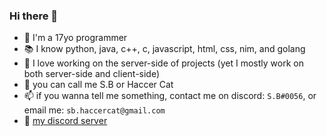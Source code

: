 ### Hi there 👋

- 🧑 I'm a 17yo programmer
- 📚 I know python, java, c++, c, javascript, html, css, nim, and golang 
- 🔴 I love working on the server-side of projects (yet I mostly work on both server-side and client-side) 
- 🤙 you can call me S.B or Haccer Cat
- 📫 if you wanna tell me something, contact me on discord: `S.B#0056`, or email me: `sb.haccercat@gmail.com`
- 📎 [my discord server](https://discord.gg/b2ejYcJjqA)
